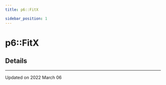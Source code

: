 ```yaml
---
title: p6::FitX

sidebar_position: 1
---
```


# p6::FitX





## Details
-------------------------------

Updated on 2022 March 06